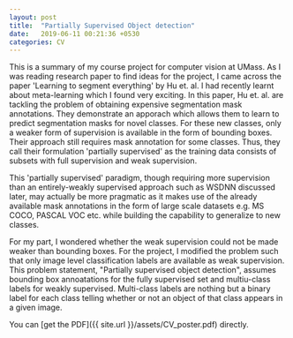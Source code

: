 ```yaml
---
layout: post
title:  "Partially Supervised Object detection"
date:   2019-06-11 00:21:36 +0530
categories: CV
---
```


This is a summary of my course project for computer vision at UMass. As I was reading research paper to find ideas for the project, I came across the paper 'Learning to segment everything' by Hu et. al. I had recently learnt about meta-learning which I found very exciting. In this paper, Hu et. al. are tackling the problem of obtaining expensive segmentation mask annotations. They demonstrate an apporach which allows them to learn to predict segmentation masks for novel classes. For these new classes, only a weaker form of supervision is available in the form of bounding boxes. Their approach still requires mask annotation for some classes. Thus, they call their formulation 'partially supervised' as the training data consists of subsets with full supervision and weak supervision. 

This 'partially supervised' paradigm, though requiring more supervision than an entirely-weakly supervised approach such as WSDNN discussed later, may actually be more pragmatic as it makes use of the already available mask annotations in the form of large scale datasets e.g. MS COCO, PASCAL VOC etc. while building the capability to generalize to new classes.

For my part, I wondered whether the weak supervision could not be made weaker than bounding boxes. For the project, I modified the problem such that only image level classification labels are available as weak supervision. This problem statement, "Partially supervised object detection", assumes bounding box annoatations for the fully supervised set and multiu-class labels for weakly supervised. Multi-class labels are nothing but a binary label for each class telling whether or not an object of that class appears in a given image. 

You can [get the PDF]({{ site.url }}/assets/CV_poster.pdf) directly.


